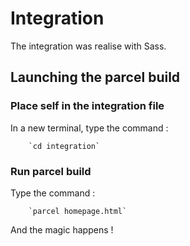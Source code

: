 # Integration

The integration was realise with Sass.

## Launching the parcel build

### Place self in the integration file

In a new terminal, type the command :

        `cd integration`

### Run parcel build

Type the command :

        `parcel homepage.html`

And the magic happens !